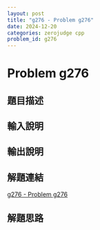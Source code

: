 ```yaml
---
layout: post
title: "g276 - Problem g276"
date: 2024-12-20
categories: zerojudge cpp
problem_id: g276
---
```


# Problem g276

## 題目描述



## 輸入說明



## 輸出說明



## 解題連結

[g276 - Problem g276](https://zerojudge.tw/ShowProblem?problemid=g276)

## 解題思路

